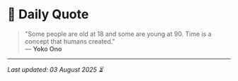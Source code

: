 # 📜 Daily Quote

> "Some people are old at 18 and some are young at 90. Time is a concept that humans created."  
> — **Yoko Ono**

---

_Last updated: 03 August 2025 ⏳_
